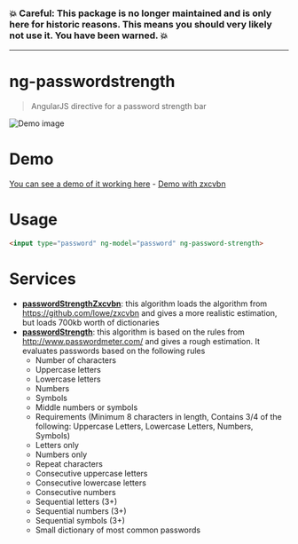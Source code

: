 ### :boom: Careful: This package is no longer maintained and is only here for historic reasons. This means you should very likely not use it. You have been warned. :boom:

---

# ng-passwordstrength

> AngularJS directive for a password strength bar

![Demo image](https://raw.github.com/queicherius/ng-passwordstrength/master/demo.png)

# Demo

[You can see a demo of it working here](https://rawgithub.com/queicherius/ng-passwordstrength/master/demo.html) - [Demo with zxcvbn](https://rawgithub.com/queicherius/ng-passwordstrength/master/demo-zxcvbn.html)

# Usage

```html
<input type="password" ng-model="password" ng-password-strength>
```

# Services

- [**passwordStrengthZxcvbn**](/scripts/services/passwordStrengthZxcvbn.js): this algorithm loads the algorithm from https://github.com/lowe/zxcvbn and gives a more realistic estimation, but loads 700kb worth of dictionaries
- [**passwordStrength**](/scripts/services/passwordStrength.js): this algorithm is based on the rules from http://www.passwordmeter.com/ and gives a rough estimation. It evaluates passwords based on the following rules
    - Number of characters
    - Uppercase letters
    - Lowercase letters
    - Numbers
    - Symbols
    - Middle numbers or symbols
    - Requirements (Minimum 8 characters in length, Contains 3/4 of the following: Uppercase Letters, Lowercase Letters, Numbers, Symbols)
    - Letters only
    - Numbers only
    - Repeat characters
    - Consecutive uppercase letters
    - Consecutive lowercase letters
    - Consecutive numbers
    - Sequential letters (3+)
    - Sequential numbers (3+)
    - Sequential symbols (3+)
    - Small dictionary of most common passwords
